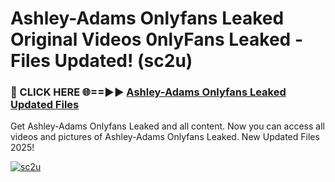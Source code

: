 # Ashley-Adams Onlyfans Leaked Original Videos 0nlyFans Leaked - Files Updated! (sc2u)

<h3>🔴 CLICK HERE 🌐==►► <a href="https://tinyurl.com/2jnfzry5" rel="nofollow">Ashley-Adams Onlyfans Leaked Updated Files</a></h3>

Get Ashley-Adams Onlyfans Leaked and all content. Now you can access all videos and pictures of Ashley-Adams Onlyfans Leaked. New Updated Files 2025!

[![sc2u](https://i.imgur.com/GyGTBgg.gif)](https://tinyurl.com/2jnfzry5)
